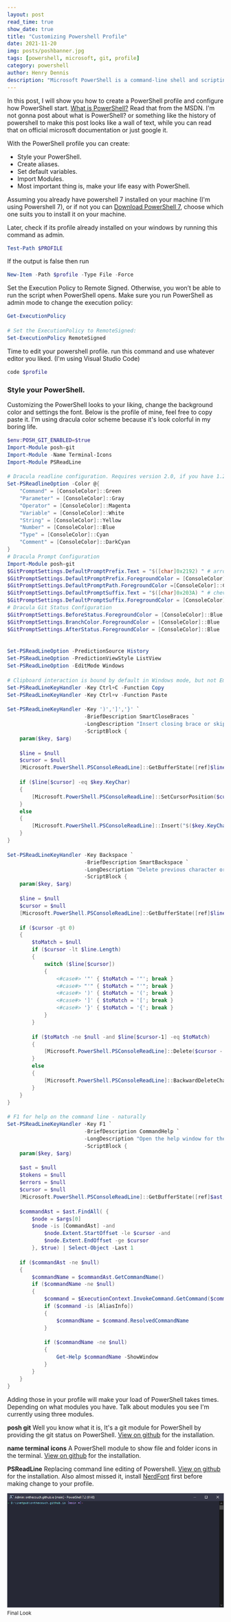 ```yaml
---
layout: post
read_time: true
show_date: true
title: "Customizing Powershell Profile"
date: 2021-11-20
img: posts/poshbanner.jpg
tags: [powershell, microsoft, git, profile]
category: powershell
author: Henry Dennis
description: "Microsoft PowerShell is a command-line shell and scripting language designed especially for system administration."
---
```

In this post, I will show you how to create a PowerShell profile and configure how PowerShell start. [What is PowerShell?](https://docs.microsoft.com/en-us/powershell/scripting/overview?view=powershell-7.2) Read that from the MSDN. I'm not gonna post about what is PowerShell? or something like the history of powershell to make this post looks like a wall of text, while you can read that on official microsoft documentation or just google it.

With the PowerShell profile you can create:
* Style your PowerShell.
* Create aliases.
* Set default variables.
* Import Modules.
* Most important thing is, make your life easy with PowerShell.

Assuming you already have powershell 7 installed on your machine (I'm using Powershell 7), or if not you can [Download PowerShell 7](https://docs.microsoft.com/en-us/powershell/scripting/install/installing-powershell-on-windows?view=powershell-7.2), choose which one suits you to install it on your machine. 

Later, check if its profile already installed on your windows by running this command as admin.
```powershell
Test-Path $PROFILE
```

If the output is false then run
```powershell
New-Item -Path $profile -Type File -Force
```

Set the Execution Policy to Remote Signed. Otherwise, you won’t be able to run the script when PowerShell opens. Make sure you run PowerShell as admin mode to change the execution policy:
```powershell
Get-ExecutionPolicy

# Set the ExecutionPolicy to RemoteSigned:
Set-ExecutionPolicy RemoteSigned
```
Time to edit your powershell profile. run this command and use whatever editor you liked. (I'm using Visual Studio Code)
```powershell
code $profile
```
### Style your PowerShell.

Customizing the PowerShell looks to your liking, change the background color and settings the font. Below is the profile of mine, feel free to copy paste it. I'm using dracula color scheme because it's look colorful in my boring life.

```powershell
$env:POSH_GIT_ENABLED=$true
Import-Module posh-git
Import-Module -Name Terminal-Icons
Import-Module PSReadLine

# Dracula readline configuration. Requires version 2.0, if you have 1.2 convert to `Set-PSReadlineOption -TokenType`
Set-PSReadlineOption -Color @{
    "Command" = [ConsoleColor]::Green
    "Parameter" = [ConsoleColor]::Gray
    "Operator" = [ConsoleColor]::Magenta
    "Variable" = [ConsoleColor]::White
    "String" = [ConsoleColor]::Yellow
    "Number" = [ConsoleColor]::Blue
    "Type" = [ConsoleColor]::Cyan
    "Comment" = [ConsoleColor]::DarkCyan
}
# Dracula Prompt Configuration
Import-Module posh-git
$GitPromptSettings.DefaultPromptPrefix.Text = "$([char]0x2192) " # arrow unicode symbol
$GitPromptSettings.DefaultPromptPrefix.ForegroundColor = [ConsoleColor]::Green
$GitPromptSettings.DefaultPromptPath.ForegroundColor =[ConsoleColor]::Cyan
$GitPromptSettings.DefaultPromptSuffix.Text = "$([char]0x203A) " # chevron unicode symbol
$GitPromptSettings.DefaultPromptSuffix.ForegroundColor = [ConsoleColor]::Magenta
# Dracula Git Status Configuration
$GitPromptSettings.BeforeStatus.ForegroundColor = [ConsoleColor]::Blue
$GitPromptSettings.BranchColor.ForegroundColor = [ConsoleColor]::Blue
$GitPromptSettings.AfterStatus.ForegroundColor = [ConsoleColor]::Blue


Set-PSReadLineOption -PredictionSource History
Set-PSReadLineOption -PredictionViewStyle ListView
Set-PSReadLineOption -EditMode Windows

# Clipboard interaction is bound by default in Windows mode, but not Emacs mode.
Set-PSReadLineKeyHandler -Key Ctrl+C -Function Copy
Set-PSReadLineKeyHandler -Key Ctrl+v -Function Paste

Set-PSReadLineKeyHandler -Key ')',']','}' `
                         -BriefDescription SmartCloseBraces `
                         -LongDescription "Insert closing brace or skip" `
                         -ScriptBlock {
    param($key, $arg)

    $line = $null
    $cursor = $null
    [Microsoft.PowerShell.PSConsoleReadLine]::GetBufferState([ref]$line, [ref]$cursor)

    if ($line[$cursor] -eq $key.KeyChar)
    {
        [Microsoft.PowerShell.PSConsoleReadLine]::SetCursorPosition($cursor + 1)
    }
    else
    {
        [Microsoft.PowerShell.PSConsoleReadLine]::Insert("$($key.KeyChar)")
    }
}

Set-PSReadLineKeyHandler -Key Backspace `
                         -BriefDescription SmartBackspace `
                         -LongDescription "Delete previous character or matching quotes/parens/braces" `
                         -ScriptBlock {
    param($key, $arg)

    $line = $null
    $cursor = $null
    [Microsoft.PowerShell.PSConsoleReadLine]::GetBufferState([ref]$line, [ref]$cursor)

    if ($cursor -gt 0)
    {
        $toMatch = $null
        if ($cursor -lt $line.Length)
        {
            switch ($line[$cursor])
            {
                <#case#> '"' { $toMatch = '"'; break }
                <#case#> "'" { $toMatch = "'"; break }
                <#case#> ')' { $toMatch = '('; break }
                <#case#> ']' { $toMatch = '['; break }
                <#case#> '}' { $toMatch = '{'; break }
            }
        }

        if ($toMatch -ne $null -and $line[$cursor-1] -eq $toMatch)
        {
            [Microsoft.PowerShell.PSConsoleReadLine]::Delete($cursor - 1, 2)
        }
        else
        {
            [Microsoft.PowerShell.PSConsoleReadLine]::BackwardDeleteChar($key, $arg)
        }
    }
}

# F1 for help on the command line - naturally
Set-PSReadLineKeyHandler -Key F1 `
                         -BriefDescription CommandHelp `
                         -LongDescription "Open the help window for the current command" `
                         -ScriptBlock {
    param($key, $arg)

    $ast = $null
    $tokens = $null
    $errors = $null
    $cursor = $null
    [Microsoft.PowerShell.PSConsoleReadLine]::GetBufferState([ref]$ast, [ref]$tokens, [ref]$errors, [ref]$cursor)

    $commandAst = $ast.FindAll( {
        $node = $args[0]
        $node -is [CommandAst] -and
            $node.Extent.StartOffset -le $cursor -and
            $node.Extent.EndOffset -ge $cursor
        }, $true) | Select-Object -Last 1

    if ($commandAst -ne $null)
    {
        $commandName = $commandAst.GetCommandName()
        if ($commandName -ne $null)
        {
            $command = $ExecutionContext.InvokeCommand.GetCommand($commandName, 'All')
            if ($command -is [AliasInfo])
            {
                $commandName = $command.ResolvedCommandName
            }

            if ($commandName -ne $null)
            {
                Get-Help $commandName -ShowWindow
            }
        }
    }
}
```

Adding those in your profile will make your load of PowerShell takes times. Depending on what modules you have. Talk about modules you see I'm currently using three modules.

**posh git**
Well you know what it is, It's a git module for PowerShell by providing the git status on PowerShell. [View on github](https://github.com/dahlbyk/posh-git) for the installation.

**name terminal icons**
A PowerShell module to show file and folder icons in the terminal. [View on github](https://github.com/devblackops/Terminal-Icons) for the installation.

**PSReadLine**
Replacing command line editing of Powershell. [View on github](https://github.com/PowerShell/PSReadLine) for the installation. Also almost missed it, install [NerdFont](https://www.nerdfonts.com/font-downloads) first before making change to your profile.

![Final Look](./assets/img/posts/posh.png)
<small>Final Look </small>